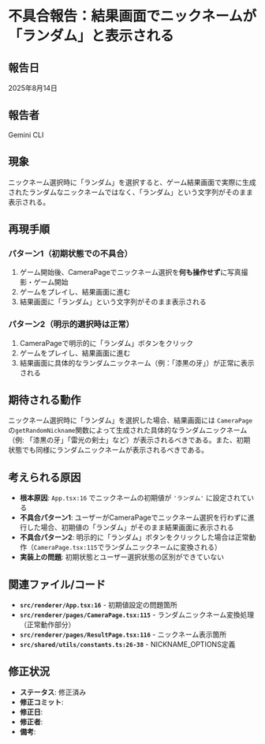 # 不具合報告：結果画面でニックネームが「ランダム」と表示される

## 報告日
2025年8月14日

## 報告者
Gemini CLI

## 現象
ニックネーム選択時に「ランダム」を選択すると、ゲーム結果画面で実際に生成されたランダムなニックネームではなく、「ランダム」という文字列がそのまま表示される。

## 再現手順

### パターン1（初期状態での不具合）
1.  ゲーム開始後、CameraPageでニックネーム選択を**何も操作せず**に写真撮影・ゲーム開始
2.  ゲームをプレイし、結果画面に進む
3.  結果画面に「ランダム」という文字列がそのまま表示される

### パターン2（明示的選択時は正常）
1.  CameraPageで明示的に「ランダム」ボタンをクリック
2.  ゲームをプレイし、結果画面に進む
3.  結果画面に具体的なランダムニックネーム（例：「漆黒の牙」）が正常に表示される

## 期待される動作
ニックネーム選択時に「ランダム」を選択した場合、結果画面には `CameraPage`の`getRandomNickname`関数によって生成された具体的なランダムニックネーム（例: 「漆黒の牙」「雷光の剣士」など）が表示されるべきである。また、初期状態でも同様にランダムニックネームが表示されるべきである。

## 考えられる原因
*   **根本原因**: `App.tsx:16` でニックネームの初期値が `'ランダム'` に設定されている
*   **不具合パターン1**: ユーザーがCameraPageでニックネーム選択を行わずに進行した場合、初期値の「ランダム」がそのまま結果画面に表示される
*   **不具合パターン2**: 明示的に「ランダム」ボタンをクリックした場合は正常動作（`CameraPage.tsx:115`でランダムニックネームに変換される）
*   **実装上の問題**: 初期状態とユーザー選択状態の区別ができていない

## 関連ファイル/コード
*   **`src/renderer/App.tsx:16`** - 初期値設定の問題箇所
*   **`src/renderer/pages/CameraPage.tsx:115`** - ランダムニックネーム変換処理（正常動作部分）
*   **`src/renderer/pages/ResultPage.tsx:116`** - ニックネーム表示箇所
*   **`src/shared/utils/constants.ts:26-38`** - NICKNAME_OPTIONS定義

## 修正状況
*   **ステータス**: 修正済み
*   **修正コミット**: 
*   **修正日**: 
*   **修正者**: 
*   **備考**: 

